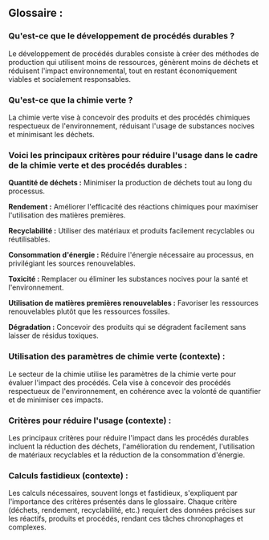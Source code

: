 ## Glossaire : 

### Qu'est-ce que le développement de procédés durables ? 

Le développement de procédés durables consiste à créer des méthodes de production qui utilisent moins de ressources, génèrent moins de déchets et réduisent l'impact environnemental, tout en restant économiquement viables et socialement responsables.

### Qu'est-ce que la chimie verte ?

La chimie verte vise à concevoir des produits et des procédés chimiques respectueux de l'environnement, réduisant l'usage de substances nocives et minimisant les déchets.

### Voici les principaux critères pour réduire l'usage dans le cadre de la chimie verte et des procédés durables :

**Quantité de déchets :** Minimiser la production de déchets tout au long du processus.

**Rendement :** Améliorer l'efficacité des réactions chimiques pour maximiser l'utilisation des matières premières.

**Recyclabilité :** Utiliser des matériaux et produits facilement recyclables ou réutilisables.

**Consommation d'énergie :** Réduire l'énergie nécessaire au processus, en privilégiant les sources renouvelables.

**Toxicité :** Remplacer ou éliminer les substances nocives pour la santé et l'environnement.

**Utilisation de matières premières renouvelables :** Favoriser les ressources renouvelables plutôt que les ressources fossiles.

**Dégradation :** Concevoir des produits qui se dégradent facilement sans laisser de résidus toxiques.


### Utilisation des paramètres de chimie verte (contexte) :

Le secteur de la chimie utilise les paramètres de la chimie verte pour évaluer l'impact des procédés. Cela vise à concevoir des procédés respectueux de l'environnement, en cohérence avec la volonté de quantifier et de minimiser ces impacts.

### Critères pour réduire l'usage (contexte) :
Les principaux critères pour réduire l'impact dans les procédés durables incluent la réduction des déchets, l'amélioration du rendement, l'utilisation de matériaux recyclables et la réduction de la consommation d'énergie.

### Calculs fastidieux (contexte) :
Les calculs nécessaires, souvent longs et fastidieux, s'expliquent par l'importance des critères présentés dans le glossaire. Chaque critère (déchets, rendement, recyclabilité, etc.) requiert des données précises sur les réactifs, produits et procédés, rendant ces tâches chronophages et complexes.


